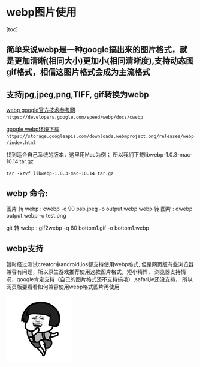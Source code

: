 # webp图片使用

[toc]

## 简单来说webp是一种google搞出来的图片格式，就是更加清晰(相同大小)更加小(相同清晰度),支持动态图gif格式，相信这图片格式会成为主流格式

## 支持jpg,jpeg,png,TIFF, gif转换为webp
[webp google官方技术参考网](https://developers.google.com/speed/webp/docs/cwebp)
`https://developers.google.com/speed/webp/docs/cwebp`

[google webp环境下载](https://storage.googleapis.com/downloads.webmproject.org/releases/webp/index.html)
`https://storage.googleapis.com/downloads.webmproject.org/releases/webp/index.html`


找到适合自己系统的版本，这里用Mac为例；
所以我们下载libwebp-1.0.3-mac-10.14.tar.gz

`
tar -xzvf libwebp-1.0.3-mac-10.14.tar.gz 
`

## webp 命令:
图片 转 webp : cwebp -q 90  psb.jpeg -o output.webp
webp 转 图片 : dwebp  output.webp -o test.png

git 转 webp : gif2webp -q 80 bottom1.gif -o bottom1.webp

## webp支持
暂时经过测试creator中android,ios都支持使用webp格式,
但是网页版有些浏览器兼容有问题，所以原生游戏推荐使用这款图片格式，短小精悍，
浏览器支持情况，google肯定支持（自己的图片格式还不支持搞毛）,safari,ie还没支持，
所以网页版要看看如何兼容使用webp格式图片再使用

![](./mm.gif)